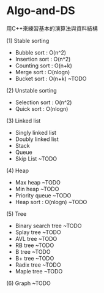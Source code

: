 # Algo-and-DS

用C++來練習基本的演算法與資料結構

(1) Stable sorting
- Bubble sort : O(n^2)
- Insertion sort : O(n^2)
- Counting sort : O(n+k)
- Merge sort : O(nlogn)
- Bucket sort : O(n+k) ~TODO

(2) Unstable sorting
- Selection sort : O(n^2)
- Quick sort : O(nlogn)

(3) Linked list
- Singly linked list
- Doubly linked list
- Stack
- Queue
- Skip List  ~TODO

(4) Heap
- Max heap ~TODO
- Min heap ~TODO
- Priority queue ~TODO
- Heap sort : O(nlogn) ~TODO

(5) Tree
- Binary search tree ~TODO
- Splay tree ~TODO
- AVL tree ~TODO
- RB tree ~TODO
- B tree ~TODO
- B+ tree ~TODO
- Radix tree ~TODO
- Maple tree ~TODO

(6) Graph ~TODO

